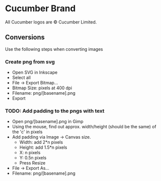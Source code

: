 # Cucumber Brand

All Cucumber logos are © Cucumber Limited.

## Conversions

Use the following steps when converting images

### Create png from svg

* Open SVG in Inkscape
* Select all
* File -> Export Bitmap...
* Bitmap Size: pixels at 400 dpi
* Filename: png/[basename].png
* Export

### TODO: Add padding to the pngs with text

* Open png/[basename].png in Gimp
* Using the mouse, find out approx. width/height (should be the same) of the 'c' in pixels
* Add padding via Image -> Canvas size.
  * Width: add 2*n pixels
  * Height: add 1.5*n pixels
  * X: n pixels
  * Y: 0.5n pixels
  * Press Resize
* File -> Export As...
* Filename: png/[basename].png
